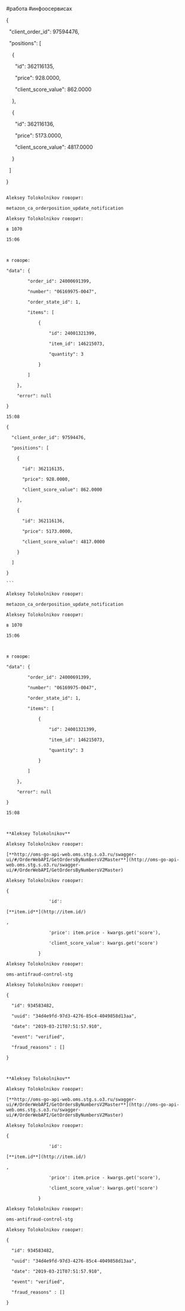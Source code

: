 
#работа #инфоосервисах 

{

  "client_order_id": 97594476,

  "positions": [

    {

      "id": 362116135,

      "price": 928.0000,

      "client_score_value": 862.0000

    },

    {

      "id": 362116136,

      "price": 5173.0000,

      "client_score_value": 4817.0000

    }

  ]

}

``` 

Aleksey Tolokolnikov говорит:

metazon_ca_orderposition_update_notification 

Aleksey Tolokolnikov говорит:

в 1070 

15:06

  

я говорю:

"data": {

        "order_id": 24000691399,

        "number": "06169975-0047",

        "order_state_id": 1,

        "items": [

            {

                "id": 24001321399,

                "item_id": 146215073,

                "quantity": 3

            }

        ]

    },

    "error": null

} 

15:08

{

  "client_order_id": 97594476,

  "positions": [

    {

      "id": 362116135,

      "price": 928.0000,

      "client_score_value": 862.0000

    },

    {

      "id": 362116136,

      "price": 5173.0000,

      "client_score_value": 4817.0000

    }

  ]

}

``` 

Aleksey Tolokolnikov говорит:

metazon_ca_orderposition_update_notification 

Aleksey Tolokolnikov говорит:

в 1070 

15:06

  

я говорю:

"data": {

        "order_id": 24000691399,

        "number": "06169975-0047",

        "order_state_id": 1,

        "items": [

            {

                "id": 24001321399,

                "item_id": 146215073,

                "quantity": 3

            }

        ]

    },

    "error": null

} 

15:08

  

**Aleksey Tolokolnikov**

Aleksey Tolokolnikov говорит:

[**http://oms-go-api-web.oms.stg.s.o3.ru/swagger-ui/#/OrderWebAPI/GetOrdersByNumbersV2Master**](http://oms-go-api-web.oms.stg.s.o3.ru/swagger-ui/#/OrderWebAPI/GetOrdersByNumbersV2Master)

Aleksey Tolokolnikov говорит:

{

                'id': 

[**item.id**](http://item.id/)

,

                'price': item.price - kwargs.get('score'),

                'client_score_value': kwargs.get('score')

            } 

Aleksey Tolokolnikov говорит:

oms-antifraud-control-stg 

Aleksey Tolokolnikov говорит:

{

  "id": 934583482,

  "uuid": "34d4e9fd-97d3-4276-85c4-4049858d13aa",

  "date": "2019-03-21T07:51:57.910",

  "event": "verified",

  "fraud_reasons" : []

} 

  

**Aleksey Tolokolnikov**

Aleksey Tolokolnikov говорит:

[**http://oms-go-api-web.oms.stg.s.o3.ru/swagger-ui/#/OrderWebAPI/GetOrdersByNumbersV2Master**](http://oms-go-api-web.oms.stg.s.o3.ru/swagger-ui/#/OrderWebAPI/GetOrdersByNumbersV2Master)

Aleksey Tolokolnikov говорит:

{

                'id': 

[**item.id**](http://item.id/)

,

                'price': item.price - kwargs.get('score'),

                'client_score_value': kwargs.get('score')

            } 

Aleksey Tolokolnikov говорит:

oms-antifraud-control-stg 

Aleksey Tolokolnikov говорит:

{

  "id": 934583482,

  "uuid": "34d4e9fd-97d3-4276-85c4-4049858d13aa",

  "date": "2019-03-21T07:51:57.910",

  "event": "verified",

  "fraud_reasons" : []

}